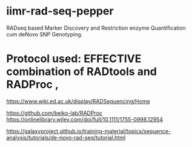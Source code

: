 # iimr-rad-seq-pepper
RADseq based Marker Discovery and Restriction enzyme Quantification cum deNovo SNP Genotyping.

# Protocol used: EFFECTIVE combination of RADtools and RADProc ,

https://www.wiki.ed.ac.uk/display/RADSequencing/Home

https://github.com/beiko-lab/RADProc     https://onlinelibrary.wiley.com/doi/full/10.1111/1755-0998.12954

https://galaxyproject.github.io/training-material/topics/sequence-analysis/tutorials/de-novo-rad-seq/tutorial.html
